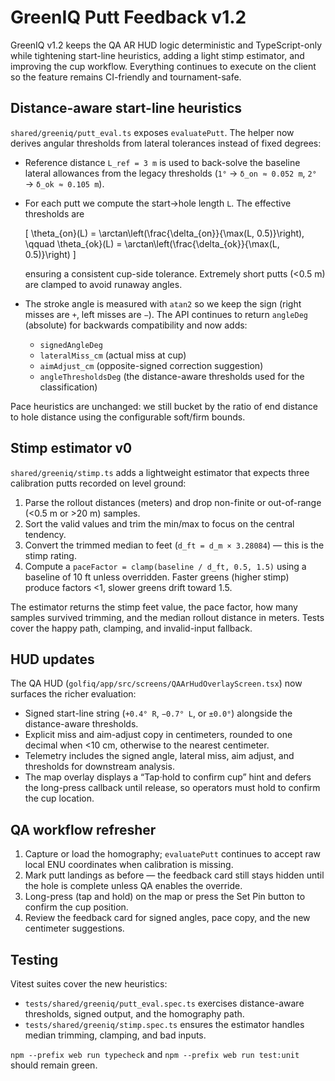 # GreenIQ Putt Feedback v1.2

GreenIQ v1.2 keeps the QA AR HUD logic deterministic and TypeScript-only while tightening start-line heuristics, adding a light stimp estimator, and improving the cup workflow. Everything continues to execute on the client so the feature remains CI-friendly and tournament-safe.

## Distance-aware start-line heuristics

`shared/greeniq/putt_eval.ts` exposes `evaluatePutt`. The helper now derives angular thresholds from lateral tolerances instead of fixed degrees:

- Reference distance `L_ref = 3 m` is used to back-solve the baseline lateral allowances from the legacy thresholds (`1°` → `δ_on ≈ 0.052 m`, `2°` → `δ_ok ≈ 0.105 m`).
- For each putt we compute the start→hole length `L`. The effective thresholds are
  
  \[
  \theta_{on}(L) = \arctan\left(\frac{\delta_{on}}{\max(L, 0.5)}\right), \qquad
  \theta_{ok}(L) = \arctan\left(\frac{\delta_{ok}}{\max(L, 0.5)}\right)
  \]
  
  ensuring a consistent cup-side tolerance. Extremely short putts (<0.5 m) are clamped to avoid runaway angles.
- The stroke angle is measured with `atan2` so we keep the sign (right misses are `+`, left misses are `−`). The API continues to return `angleDeg` (absolute) for backwards compatibility and now adds:
  - `signedAngleDeg`
  - `lateralMiss_cm` (actual miss at cup)
  - `aimAdjust_cm` (opposite-signed correction suggestion)
  - `angleThresholdsDeg` (the distance-aware thresholds used for the classification)

Pace heuristics are unchanged: we still bucket by the ratio of end distance to hole distance using the configurable soft/firm bounds.

## Stimp estimator v0

`shared/greeniq/stimp.ts` adds a lightweight estimator that expects three calibration putts recorded on level ground:

1. Parse the rollout distances (meters) and drop non-finite or out-of-range (<0.5 m or >20 m) samples.
2. Sort the valid values and trim the min/max to focus on the central tendency.
3. Convert the trimmed median to feet (`d_ft = d_m × 3.28084`) — this is the stimp rating.
4. Compute a `paceFactor = clamp(baseline / d_ft, 0.5, 1.5)` using a baseline of 10 ft unless overridden. Faster greens (higher stimp) produce factors <1, slower greens drift toward 1.5.

The estimator returns the stimp feet value, the pace factor, how many samples survived trimming, and the median rollout distance in meters. Tests cover the happy path, clamping, and invalid-input fallback.

## HUD updates

The QA HUD (`golfiq/app/src/screens/QAArHudOverlayScreen.tsx`) now surfaces the richer evaluation:

- Signed start-line string (`+0.4° R`, `−0.7° L`, or `±0.0°`) alongside the distance-aware thresholds.
- Explicit miss and aim-adjust copy in centimeters, rounded to one decimal when <10 cm, otherwise to the nearest centimeter.
- Telemetry includes the signed angle, lateral miss, aim adjust, and thresholds for downstream analysis.
- The map overlay displays a “Tap·hold to confirm cup” hint and defers the long-press callback until release, so operators must hold to confirm the cup location.

## QA workflow refresher

1. Capture or load the homography; `evaluatePutt` continues to accept raw local ENU coordinates when calibration is missing.
2. Mark putt landings as before — the feedback card still stays hidden until the hole is complete unless QA enables the override.
3. Long-press (tap and hold) on the map or press the Set Pin button to confirm the cup position.
4. Review the feedback card for signed angles, pace copy, and the new centimeter suggestions.

## Testing

Vitest suites cover the new heuristics:

- `tests/shared/greeniq/putt_eval.spec.ts` exercises distance-aware thresholds, signed output, and the homography path.
- `tests/shared/greeniq/stimp.spec.ts` ensures the estimator handles median trimming, clamping, and bad inputs.

`npm --prefix web run typecheck` and `npm --prefix web run test:unit` should remain green.
